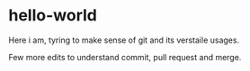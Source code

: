 # hello-world

Here i am, tyring to make sense of git and its verstaile usages.

Few more edits to understand commit, pull request and merge.
